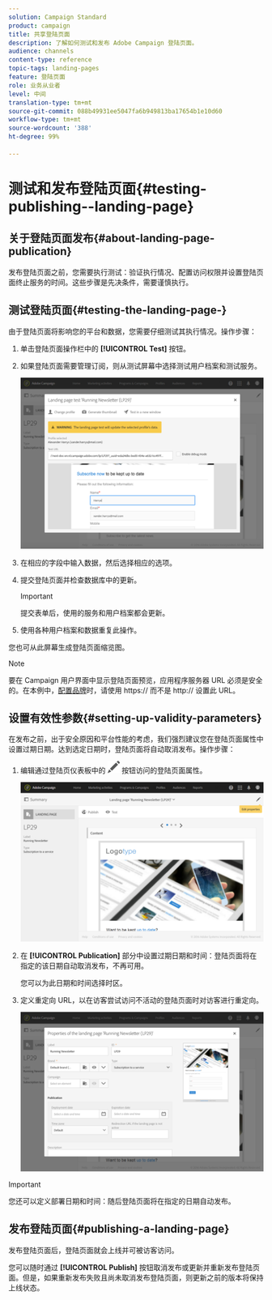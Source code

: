 ```yaml
---
solution: Campaign Standard
product: campaign
title: 共享登陆页面
description: 了解如何测试和发布 Adobe Campaign 登陆页面。
audience: channels
content-type: reference
topic-tags: landing-pages
feature: 登陆页面
role: 业务从业者
level: 中间
translation-type: tm+mt
source-git-commit: 088b49931ee5047fa6b949813ba17654b1e10d60
workflow-type: tm+mt
source-wordcount: '388'
ht-degree: 99%

---
```



# 测试和发布登陆页面{#testing-publishing--landing-page}

## 关于登陆页面发布{#about-landing-page-publication}

发布登陆页面之前，您需要执行测试：验证执行情况、配置访问权限并设置登陆页面终止服务的时间。这些步骤是先决条件，需要谨慎执行。

## 测试登陆页面{#testing-the-landing-page-}

由于登陆页面将影响您的平台和数据，您需要仔细测试其执行情况。操作步骤：

1. 单击登陆页面操作栏中的 **[!UICONTROL Test]** 按钮。
1. 如果登陆页面需要管理订阅，则从测试屏幕中选择测试用户档案和测试服务。

   ![](assets/lp_test_2.png)

1. 在相应的字段中输入数据，然后选择相应的选项。
1. 提交登陆页面并检查数据库中的更新。

   >[!IMPORTANT]
   >
   >提交表单后，使用的服务和用户档案都会更新。

1. 使用各种用户档案和数据重复此操作。

您也可从此屏幕生成登陆页面缩览图。

>[!NOTE]
>
>要在 Campaign 用户界面中显示登陆页面预览，应用程序服务器 URL 必须是安全的。在本例中，[配置品牌](../../administration/using/branding.md#configuring-and-using-brands)时，请使用 https:// 而不是 http:// 设置此 URL。

## 设置有效性参数{#setting-up-validity-parameters}

在发布之前，出于安全原因和平台性能的考虑，我们强烈建议您在登陆页面属性中设置过期日期。达到选定日期时，登陆页面将自动取消发布。操作步骤：

1. 编辑通过登陆页仪表板中的 ![](assets/edit_darkgrey-24px.png) 按钮访问的登陆页面属性。

   ![](assets/lp_edit_properties_button.png)

1. 在 **[!UICONTROL Publication]** 部分中设置过期日期和时间：登陆页面将在指定的该日期自动取消发布，不再可用。

   您可以为此日期和时间选择时区。

1. 定义重定向 URL，以在访客尝试访问不活动的登陆页面时对访客进行重定向。

   ![](assets/lp_settings_general.png)

>[!IMPORTANT]
>
>您还可以定义部署日期和时间：随后登陆页面将在指定的日期自动发布。

## 发布登陆页面{#publishing-a-landing-page}

发布登陆页面后，登陆页面就会上线并可被访客访问。

您可以随时通过 **[!UICONTROL Publish]** 按钮取消发布或更新并重新发布登陆页面。但是，如果重新发布失败且尚未取消发布登陆页面，则更新之前的版本将保持上线状态。
